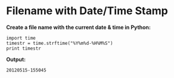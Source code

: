 # Filename with Date/Time Stamp

**Create a file name with the current date & time in Python:**

```text
import time
timestr = time.strftime("%Y%m%d-%H%M%S")
print timestr
```

**Output:**

```text
20120515-155045
```

